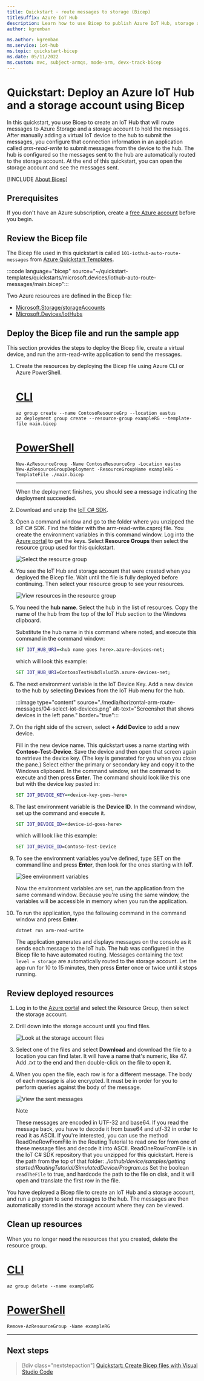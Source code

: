 ```yaml
---
title: Quickstart - route messages to storage (Bicep)
titleSuffix: Azure IoT Hub
description: Learn how to use Bicep to publish Azure IoT Hub, storage account, and route messages in this quickstart
author: kgremban

ms.author: kgremban
ms.service: iot-hub
ms.topic: quickstart-bicep
ms.date: 05/11/2022
ms.custom: mvc, subject-armqs, mode-arm, devx-track-bicep
---
```


# Quickstart: Deploy an Azure IoT Hub and a storage account using Bicep

In this quickstart, you use Bicep to create an IoT Hub that will route messages to Azure Storage and a storage account to hold the messages. After manually adding a virtual IoT device to the hub to submit the messages, you configure that connection information in an application called  *arm-read-write* to submit messages from the device to the hub. The hub is configured so the messages sent to the hub are automatically routed to the storage account. At the end of this quickstart, you can open the storage account and see the messages sent.

[!INCLUDE [About Bicep](../../includes/resource-manager-quickstart-bicep-introduction.md)]

## Prerequisites

If you don't have an Azure subscription, create a [free Azure account](https://azure.microsoft.com/free/) before you begin.

## Review the Bicep file

The Bicep file used in this quickstart is called `101-iothub-auto-route-messages` from [Azure Quickstart Templates](https://azure.microsoft.com/resources/templates/iothub-auto-route-messages).

:::code language="bicep" source="~/quickstart-templates/quickstarts/microsoft.devices/iothub-auto-route-messages/main.bicep":::

Two Azure resources are defined in the Bicep file:

- [Microsoft.Storage/storageAccounts](/azure/templates/microsoft.storage/storageaccounts)
- [Microsoft.Devices/IotHubs](/azure/templates/microsoft.devices/iothubs)

## Deploy the Bicep file and run the sample app

This section provides the steps to deploy the Bicep file, create a virtual device, and run the arm-read-write application to send the messages.

1. Create the resources by deploying the Bicep file using Azure CLI or Azure PowerShell.

    # [CLI](#tab/CLI)

    ```azurecli
    az group create --name ContosoResourceGrp --location eastus
    az deployment group create --resource-group exampleRG --template-file main.bicep
    ```

    # [PowerShell](#tab/PowerShell)

    ```azurepowershell
    New-AzResourceGroup -Name ContosoResourceGrp -Location eastus
    New-AzResourceGroupDeployment -ResourceGroupName exampleRG -TemplateFile ./main.bicep
    ```

    ---

    When the deployment finishes, you should see a message indicating the deployment succeeded.

1. Download and unzip the [IoT C# SDK](https://github.com/Azure/azure-iot-sdk-csharp/archive/main.zip).

1. Open a command window and go to the folder where you unzipped the IoT C# SDK. Find the folder with the arm-read-write.csproj file. You create the environment variables in this command window. Log into the [Azure portal](https://portal.azure.com) to get the keys. Select **Resource Groups** then select the resource group used for this quickstart.

   ![Select the resource group](./media/horizontal-arm-route-messages/01-select-resource-group.png)

1. You see the IoT Hub and storage account that were created when you deployed the Bicep file. Wait until the file is fully deployed before continuing. Then select your resource group to see your resources.

   ![View resources in the resource group](./media/horizontal-arm-route-messages/02-view-resources-in-group.png)

1. You need the **hub name**. Select the hub in the list of resources. Copy the name of the hub from the top of the IoT Hub section to the Windows clipboard.

    Substitute the hub name in this command where noted, and execute this command in the command window:

    ```cmd
    SET IOT_HUB_URI=<hub name goes here>.azure-devices-net;
    ```

   which will look this example:

   ```cmd
   SET IOT_HUB_URI=ContosoTestHubdlxlud5h.azure-devices-net;
   ```

1. The next environment variable is the IoT Device Key. Add a new device to the hub by selecting **Devices** from the IoT Hub menu for the hub.

   :::image type="content" source="./media/horizontal-arm-route-messages/04-select-iot-devices.png" alt-text="Screenshot that shows devices in the left pane." border="true":::

1. On the right side of the screen, select **+ Add Device** to add a new device.

   Fill in the new device name. This quickstart uses a name starting with **Contoso-Test-Device**. Save the device and then open that screen again to retrieve the device key. (The key is generated for you when you close the pane.) Select either the primary or secondary key and copy it to the Windows clipboard. In the command window, set the command to execute and then press **Enter**. The command should look like this one but with the device key pasted in:

   ```cmd
   SET IOT_DEVICE_KEY=<device-key-goes-here>
   ```

1. The last environment variable is the **Device ID**. In the command window, set up the command and execute it.

   ```cmd
   SET IOT_DEVICE_ID=<device-id-goes-here>
   ```

   which will look like this example:

   ```cmd
   SET IOT_DEVICE_ID=Contoso-Test-Device
   ```

1. To see the environment variables you've defined, type SET on the command line and press **Enter**, then look for the ones starting with **IoT**.

   ![See environment variables](./media/horizontal-arm-route-messages/06-environment-variables.png)

    Now the environment variables are set, run the application from the same command window. Because you're using the same window, the variables will be accessible in memory when you run the application.

1. To run the application, type the following command in the command window and press **Enter**.

    `dotnet run arm-read-write`

   The application generates and displays messages on the console as it sends each message to the IoT hub. The hub was configured in the Bicep file to have automated routing. Messages containing the text `level = storage` are automatically routed to the storage account. Let the app run for 10 to 15 minutes, then press **Enter** once or twice until it stops running.

## Review deployed resources

1. Log in to the [Azure portal](https://portal.azure.com) and select the Resource Group, then select the storage account.

1. Drill down into the storage account until you find files.

   ![Look at the storage account files](./media/horizontal-arm-route-messages/07-see-storage.png)

1. Select one of the files and select **Download** and download the file to a location you can find later. It will have a name that's numeric, like 47. Add _.txt_ to the end and then double-click on the file to open it.

1. When you open the file, each row is for a different message. The body of each message is also encrypted. It must be in order for you to perform queries against the body of the message.

   ![View the sent messages](./media/horizontal-arm-route-messages/08-messages.png)

   > [!NOTE]
   > These messages are encoded in UTF-32 and base64. If you read the message back, you have to decode it from base64 and utf-32 in order to read it as ASCII. If you're interested, you can use the method ReadOneRowFromFile in the Routing Tutorial to read one for from one of these message files and decode it into ASCII. ReadOneRowFromFile is in the IoT C# SDK repository that you unzipped for this quickstart. Here is the path from the top of that folder: *./iothub/device/samples/getting started/RoutingTutorial/SimulatedDevice/Program.cs* Set the boolean `readTheFile` to true, and hardcode the path to the file on disk, and it will open and translate the first row in the file.

You have deployed a Bicep file to create an IoT Hub and a storage account, and run a program to send messages to the hub. The messages are then automatically stored in the storage account where they can be viewed.

## Clean up resources

When you no longer need the resources that you created, delete the resource group.

# [CLI](#tab/CLI)

```azurecli-interactive
az group delete --name exampleRG
```

# [PowerShell](#tab/PowerShell)

```azurepowershell-interactive
Remove-AzResourceGroup -Name exampleRG
```

---

## Next steps

> [!div class="nextstepaction"]
> [Quickstart: Create Bicep files with Visual Studio Code](../azure-resource-manager/bicep/quickstart-create-bicep-use-visual-studio-code.md)
